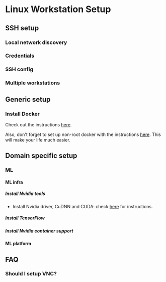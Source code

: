 # Linux Workstation Setup

## SSH setup

### Local network discovery

### Credentials

### SSH config

### Multiple workstations

## Generic setup

### Install Docker

Check out the instructions [here](https://docs.docker.com/engine/install/ubuntu/).

Also, don't forget to set up non-root docker with the instructions [here](https://docs.docker.com/engine/install/linux-postinstall/). This will make your life much easier.

## Domain specific setup

### ML

#### ML infra

##### Install Nvidia tools

* Install Nvidia driver, CuDNN and CUDA: check [here](https://www.tensorflow.org/install/gpu#ubuntu_1804_cuda_110) for instructions.

##### Install TensorFlow

##### Install Nvidia container support

#### ML platform

## FAQ

### Should I setup VNC?

